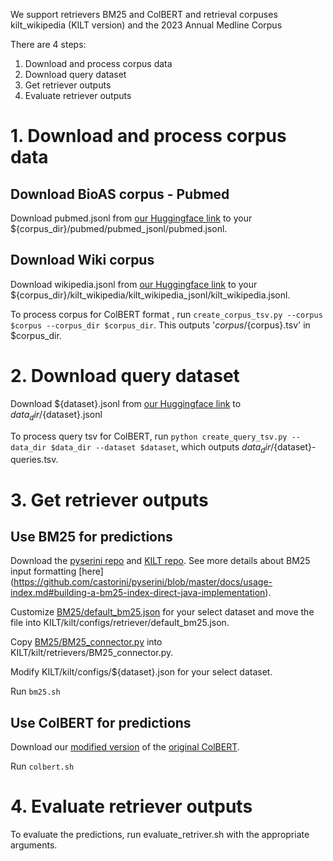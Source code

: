 We support retrievers BM25 and ColBERT and retrieval corpuses kilt_wikipedia (KILT version) and the 2023 Annual Medline Corpus

There are 4 steps: 
1. Download and process corpus data
2. Download query dataset
3. Get retriever outputs
4. Evaluate retriever outputs

# 1. Download and process corpus data

## Download BioAS corpus - Pubmed
<!-- 
        python download_pubmed_corpus.py --data_dir /data/tir/projects/tir6/general/afreens/dbqa/data
        This downloads the pubmed corpus in unprocessed form to ${data_dir}/bioasq/annual_zips/

        use python create_pubmed_jsonl.py --corpus_dir /data/tir/projects/tir6/general/afreens/dbqa/data/corpus_files
        This outputs 'pubmed/pubmed_jsonl/pubmed.jsonl' and 'pubmed/id2title.json' in corpus_dir 
        python create_wiki_paragraph_jsonl.py --corpus_dir /data/tir/projects/tir6/general/afreens/dbqa/data/corpus_files
    This outputs 'kilt_wikipedia/kilt_wikipedia_jsonl/kilt_wikipedia.jsonl" in your corpus_dir -->

Download pubmed.jsonl from [our Huggingface link](https://huggingface.co/datasets/jenhsia/ragged) to your ${corpus_dir}/pubmed/pubmed_jsonl/pubmed.jsonl.

## Download Wiki corpus
Download wikipedia.jsonl from [our Huggingface link](https://huggingface.co/datasets/jenhsia/ragged) to your ${corpus_dir}/kilt_wikipedia/kilt_wikipedia_jsonl/kilt_wikipedia.jsonl.
    

To process corpus for ColBERT format , run `create_corpus_tsv.py --corpus $corpus --corpus_dir $corpus_dir`.
This outputs '${corpus}/${corpus}.tsv' in $corpus_dir.

# 2. Download query dataset
Download ${dataset}.jsonl from [our Huggingface link](https://huggingface.co/datasets/jenhsia/ragged) to ${data_dir}/${dataset}.jsonl
    <!-- Download NQ, hotpotqa from KILT repo as nq.jsonl and hotpotqa.jsonl in the ${data_dir} Download BioASQ
        From Bioasq website, download the following into data_dir/bioasq/
        Task11BGoldenEnriched/11B*_golden.json and BioASQ-training11b/training11b.json from BioASQ
        python compile_bioasq_questions.py --data_dir --corpus_dir 
        This outputs bioasq.jsonl in the data_dir -->
    

To process query tsv for ColBERT, run `python create_query_tsv.py --data_dir $data_dir --dataset $dataset`, which outputs $data_dir/${dataset}-queries.tsv.

# 3. Get retriever outputs
## Use BM25 for predictions
Download the [pyserini repo](https://github.com/castorini/pyserini) and [KILT repo](https://github.com/facebookresearch/KILT/tree/main/kilt). See more details about BM25 input formatting [here] (https://github.com/castorini/pyserini/blob/master/docs/usage-index.md#building-a-bm25-index-direct-java-implementation).

Customize [BM25/default_bm25.json](https://github.com/neulab/ragged/blob/main/retriever/BM25/default_bm25.json) for your select dataset and move the file into KILT/kilt/configs/retriever/default_bm25.json.

Copy [BM25/BM25_connector.py](https://github.com/neulab/ragged/blob/main/retriever/BM25/BM25_connector.py) into KILT/kilt/retrievers/BM25_connector.py.

Modify KILT/kilt/configs/${dataset}.json for your select dataset.

Run `bm25.sh`

## Use ColBERT for predictions
Download our [modified version](https://github.com/jenhsia/RAGGED_ColBERT) of the [original ColBERT](https://github.com/stanford-futuredata/ColBERT).

Run `colbert.sh`

# 4. Evaluate retriever outputs
To evaluate the predictions, run evaluate_retriver.sh with the appropriate arguments.








